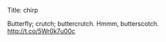 Title: chirp

Butterfly; crutch; buttercrutch. Hmmm, butterscotch. <a href="http://t.co/5Wr0k7u00c">http://t.co/5Wr0k7u00c</a>

